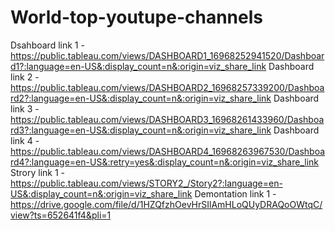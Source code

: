 # World-top-youtupe-channels
Dsahboard link 1 -https://public.tableau.com/views/DASHBOARD1_16968252941520/Dashboard1?:language=en-US&:display_count=n&:origin=viz_share_link
Dashboard link 2 -https://public.tableau.com/views/DASHBOARD2_16968257339200/Dashboard2?:language=en-US&:display_count=n&:origin=viz_share_link
Dashboard link 3 -https://public.tableau.com/views/DASHBOARD3_16968261433960/Dashboard3?:language=en-US&:display_count=n&:origin=viz_share_link
Dashboard link 4 -https://public.tableau.com/views/DASHBOARD4_16968263967530/Dashboard4?:language=en-US&:retry=yes&:display_count=n&:origin=viz_share_link
Strory link 1 -https://public.tableau.com/views/STORY2_/Story2?:language=en-US&:display_count=n&:origin=viz_share_link
Demontation link 1 -https://drive.google.com/file/d/1HZQfzhOevHrSIlAmHLoQUyDRAQoOWtqC/view?ts=652641f4&pli=1

